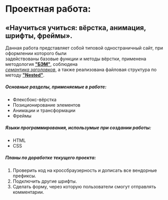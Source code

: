 # Проектная работа:

## «Научиться учиться: вёрстка, анимация, шрифты, фреймы».

Данная работа представляет собой типовой одностраничный сайт, при оформлении которого были  
задействованы базовые функции и методы вёрстки, применена методология [**"БЭМ"**](https://ru.bem.info/methodology/quick-start/), соблюдена  
[_семантика заголовков_](https://htmlacademy.ru/blog/html/semantics), а также реализована файловая структура по методу [**"Nested"**](https://ru.bem.info/methodology/filestructure/#nested).

##### Основные разделы, применяемые в работе:

- Флексбокс-вёрстка
- Позиционирование элементов
- Анимации и трансформации
- Фреймы

##### Языки программирования, использумые при создании работы:

- HTML
- CSS

##### Планы по доработке текущего проекта:

1. Проверить код на кроссбраузерность и дописать все вендорные префиксы.
2. Подключить другие шрифты.
3. Сделать форму, через которую пользователи смогут отправлять комментарии.
